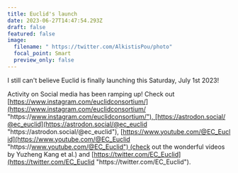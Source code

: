 ```yaml
---
title: Euclid's launch
date: 2023-06-27T14:47:54.293Z
draft: false
featured: false
image:
  filename: " https://twitter.com/AlkistisPou/photo"
  focal_point: Smart
  preview_only: false
---
```

I﻿ still can't believe Euclid is finally launching this Saturday, July 1st 2023! 



Activity on Social media has been ramping up! Check out [https://www.instagram.com/euclidconsortium/](https://www.instagram.com/euclidconsortium/ "https\://www.instagram.com/euclidconsortium/"), [https://astrodon.social/@ec_euclid](https://astrodon.social/@ec_euclid "https\://astrodon.social/@ec_euclid"), [https://www.youtube.com/@EC_Euclid](https://www.youtube.com/@EC_Euclid "https\://www.youtube.com/@EC_Euclid") (check out the wonderful videos by Yuzheng Kang et al.) and [https://twitter.com/EC_Euclid](https://twitter.com/EC_Euclid "https\://twitter.com/EC_Euclid").